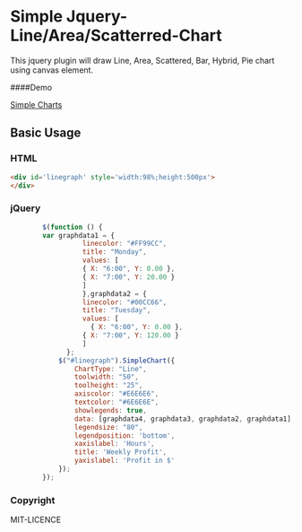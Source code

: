 # Simple Jquery-Line/Area/Scatterred-Chart

This jquery plugin will draw Line, Area, Scattered, Bar, Hybrid, Pie chart using canvas element. 

####Demo

[Simple Charts](http://www.jqueryscript.net/demo/Lightweight-Line-Chart-Plugin-with-jQuery-Canvas/)



## Basic Usage

### HTML
```html
<div id='linegraph' style='width:98%;height:500px'>
</div>
```
### jQuery
```js
        $(function () {
        var graphdata1 = {
                  linecolor: "#FF99CC",
                  title: "Monday",
                  values: [
                  { X: "6:00", Y: 0.00 },
                  { X: "7:00", Y: 20.00 }
                  ]
                  },graphdata2 = {
                  linecolor: "#00CC66",
                  title: "Tuesday",
                  values: [
                    { X: "6:00", Y: 0.00 },
                  { X: "7:00", Y: 120.00 }
                  ]
              };
            $("#linegraph").SimpleChart({
                ChartType: "Line",
                toolwidth: "50",
                toolheight: "25",
                axiscolor: "#E6E6E6",
                textcolor: "#6E6E6E",
                showlegends: true,
                data: [graphdata4, graphdata3, graphdata2, graphdata1],
                legendsize: "80",
                legendposition: 'bottom',
                xaxislabel: 'Hours',
                title: 'Weekly Profit',
                yaxislabel: 'Profit in $'
            });
        });
```
### Copyright

MIT-LICENCE
